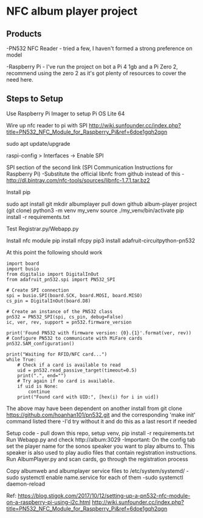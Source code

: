 # NFC album player project

## Products
-PN532 NFC Reader - tried a few, I haven't formed a strong preference on model

-Raspberry Pi - I've run the project on bot a Pi 4 1gb and a Pi Zero 2, recommend using the zero 2 as it's got plenty of resources to cover the need here.

## Steps to Setup
Use Raspberry Pi Imager to setup Pi OS Lite 64

Wire up nfc reader to pi with SPI
http://wiki.sunfounder.cc/index.php?title=PN532_NFC_Module_for_Raspberry_Pi&ref=6doe1gqh2qgn

sudo apt update/upgrade

raspi-config > Interfaces -> Enable SPI

SPI section of the second link (SPI Communication Instructions for Raspberry Pi)
-Substitute the official libnfc from github instead of this  - http://dl.bintray.com/nfc-tools/sources/libnfc-1.7.1.tar.bz2

Install pip

sudo apt install git
mkdir albumplayer
pull down github album-player project (git clone)
python3 -m venv my_venv
source ./my_venv/bin/activate
pip install -r requirements.txt

Test Registrar.py/Webapp.py

Install nfc module
pip install nfcpy
pip3 install adafruit-circuitpython-pn532

At this point the following should work 
```
import board
import busio
from digitalio import DigitalInOut
from adafruit_pn532.spi import PN532_SPI

# Create SPI connection
spi = busio.SPI(board.SCK, board.MOSI, board.MISO)
cs_pin = DigitalInOut(board.D8)

# Create an instance of the PN532 class
pn532 = PN532_SPI(spi, cs_pin, debug=False)
ic, ver, rev, support = pn532.firmware_version

print('Found PN532 with firmware version: {0}.{1}'.format(ver, rev))
# Configure PN532 to communicate with MiFare cards
pn532.SAM_configuration()

print("Waiting for RFID/NFC card...")
while True:
    # Check if a card is available to read
    uid = pn532.read_passive_target(timeout=0.5)
    print(".", end="")
    # Try again if no card is available.
    if uid is None:
        continue
    print("Found card with UID:", [hex(i) for i in uid])
```

The above may have been dependent on another install from
git clone https://github.com/hoanhan101/pn532.git
and the corresponding 'make init' command listed there
-I'd try without it and do this as a last resort if needed

Setup code - pull down this repo, setup venv, pip install -r requirements.txt
Run Webapp.py and check http://album:3029
-Important: On the config tab set the player name for the sonos speaker you want to play albums to. This speaker is also used to play audio files that contain registration instructions.
Run AlbumPlayer.py and scan cards, go through the registration process

Copy albumweb and albumplayer service files to /etc/system/systemd/
-sudo systemctl enable name.service for each of them
-sudo systemctl daemon-reload

Ref:
https://blog.stigok.com/2017/10/12/setting-up-a-pn532-nfc-module-on-a-raspberry-pi-using-i2c.html
http://wiki.sunfounder.cc/index.php?title=PN532_NFC_Module_for_Raspberry_Pi&ref=6doe1gqh2qgn
